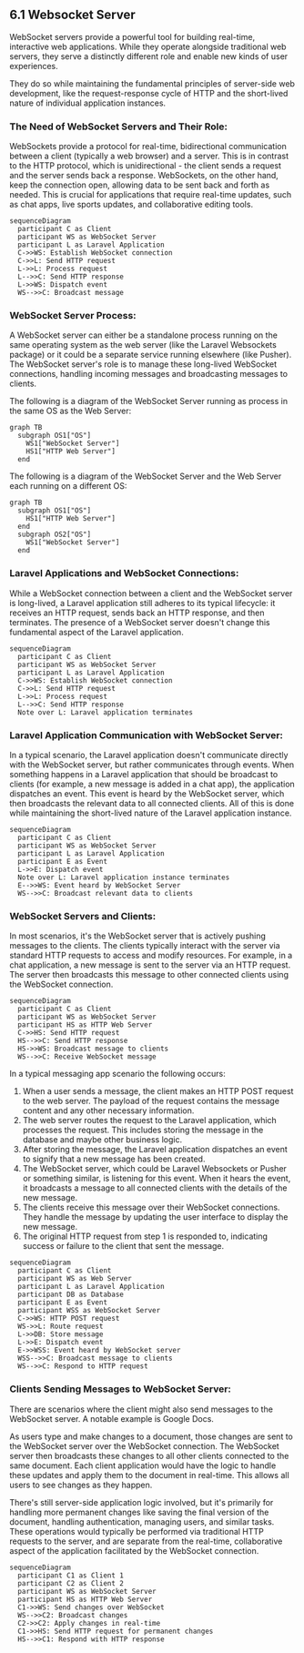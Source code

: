 ## 6.1 Websocket Server

WebSocket servers provide a powerful tool for building real-time, interactive web applications. While they operate alongside traditional web servers, they serve a distinctly different role and enable new kinds of user experiences.

They do so while maintaining the fundamental principles of server-side web development, like the request-response cycle of HTTP and the short-lived nature of individual application instances.


### The Need of WebSocket Servers and Their Role:


WebSockets provide a protocol for real-time, bidirectional communication between a client (typically a web browser) and a server. This is in contrast to the HTTP protocol, which is unidirectional - the client sends a request and the server sends back a response. WebSockets, on the other hand, keep the connection open, allowing data to be sent back and forth as needed. This is crucial for applications that require real-time updates, such as chat apps, live sports updates, and collaborative editing tools.

```mermaid
sequenceDiagram
  participant C as Client
  participant WS as WebSocket Server
  participant L as Laravel Application
  C->>WS: Establish WebSocket connection
  C->>L: Send HTTP request
  L->>L: Process request
  L-->>C: Send HTTP response
  L->>WS: Dispatch event
  WS-->>C: Broadcast message
```

### WebSocket Server Process:
 

A WebSocket server can either be a standalone process running on the same operating system as the web server (like the Laravel Websockets package) or it could be a separate service running elsewhere (like Pusher). The WebSocket server's role is to manage these long-lived WebSocket connections, handling incoming messages and broadcasting messages to clients.

The following is a diagram of the WebSocket Server running as process in the same OS as the Web Server:

```mermaid
graph TB
  subgraph OS1["OS"]
    WS1["WebSocket Server"]
    HS1["HTTP Web Server"]
  end
```

The following is a diagram of the WebSocket Server and the Web Server each running on a different OS:

```mermaid
graph TB
  subgraph OS1["OS"]
    HS1["HTTP Web Server"]
  end
  subgraph OS2["OS"]
    WS1["WebSocket Server"]
  end
```

### Laravel Applications and WebSocket Connections:

   
While a WebSocket connection between a client and the WebSocket server is long-lived, a Laravel application still adheres to its typical lifecycle: it receives an HTTP request, sends back an HTTP response, and then terminates. The presence of a WebSocket server doesn't change this fundamental aspect of the Laravel application.

```mermaid
sequenceDiagram
  participant C as Client
  participant WS as WebSocket Server
  participant L as Laravel Application
  C->>WS: Establish WebSocket connection
  C->>L: Send HTTP request
  L->>L: Process request
  L-->>C: Send HTTP response
  Note over L: Laravel application terminates
```

### Laravel Application Communication with WebSocket Server:

   
In a typical scenario, the Laravel application doesn't communicate directly with the WebSocket server, but rather communicates through events. When something happens in a Laravel application that should be broadcast to clients (for example, a new message is added in a chat app), the application dispatches an event. This event is heard by the WebSocket server, which then broadcasts the relevant data to all connected clients. All of this is done while maintaining the short-lived nature of the Laravel application instance.

```mermaid
sequenceDiagram
  participant C as Client
  participant WS as WebSocket Server
  participant L as Laravel Application
  participant E as Event
  L->>E: Dispatch event
  Note over L: Laravel application instance terminates
  E-->>WS: Event heard by WebSocket Server
  WS-->>C: Broadcast relevant data to clients
```

### WebSocket Servers and Clients:


In most scenarios, it's the WebSocket server that is actively pushing messages to the clients. The clients typically interact with the server via standard HTTP requests to access and modify resources. For example, in a chat application, a new message is sent to the server via an HTTP request. The server then broadcasts this message to other connected clients using the WebSocket connection.

```mermaid
sequenceDiagram
  participant C as Client
  participant WS as WebSocket Server
  participant HS as HTTP Web Server
  C->>HS: Send HTTP request
  HS-->>C: Send HTTP response
  HS->>WS: Broadcast message to clients
  WS-->>C: Receive WebSocket message
```

In a typical messaging app scenario the following occurs:

   1. When a user sends a message, the client makes an HTTP POST request to the web server. The payload of the request contains the message content and any other necessary information.
   2. The web server routes the request to the Laravel application, which processes the request. This includes storing the message in the database and maybe other business logic.
   3. After storing the message, the Laravel application dispatches an event to signify that a new message has been created.
   4. The WebSocket server, which could be Laravel Websockets or Pusher or something similar, is listening for this event. When it hears the event, it broadcasts a message to all connected clients with the details of the new message.
   5. The clients receive this message over their WebSocket connections. They handle the message by updating the user interface to display the new message.
   6. The original HTTP request from step 1 is responded to, indicating success or failure to the client that sent the message.

```mermaid
sequenceDiagram
  participant C as Client
  participant WS as Web Server
  participant L as Laravel Application
  participant DB as Database
  participant E as Event
  participant WSS as WebSocket Server
  C->>WS: HTTP POST request
  WS->>L: Route request
  L->>DB: Store message
  L->>E: Dispatch event
  E->>WSS: Event heard by WebSocket server
  WSS-->>C: Broadcast message to clients
  WS-->>C: Respond to HTTP request
```

### Clients Sending Messages to WebSocket Server:


There are scenarios where the client might also send messages to the WebSocket server. A notable example is Google Docs. 

As users type and make changes to a document, those changes are sent to the WebSocket server over the WebSocket connection. The WebSocket server then broadcasts these changes to all other clients connected to the same document. Each client application would have the logic to handle these updates and apply them to the document in real-time. This allows all users to see changes as they happen.

There's still server-side application logic involved, but it's primarily for handling more permanent changes like saving the final version of the document, handling authentication, managing users, and similar tasks. These operations would typically be performed via traditional HTTP requests to the server, and are separate from the real-time, collaborative aspect of the application facilitated by the WebSocket connection. 

```mermaid
sequenceDiagram
  participant C1 as Client 1
  participant C2 as Client 2
  participant WS as WebSocket Server
  participant HS as HTTP Web Server
  C1->>WS: Send changes over WebSocket
  WS-->>C2: Broadcast changes
  C2->>C2: Apply changes in real-time
  C1->>HS: Send HTTP request for permanent changes
  HS-->>C1: Respond with HTTP response
```

